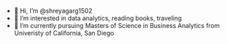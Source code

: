 - 👋 Hi, I’m @shreyagarg1502
- 👀 I’m interested in data analytics, reading books, traveling
- 🌱 I’m currently pursuing Masters of Science in Business Analytics from Univeristy of California, San Diego

<!---
shreyagarg1502/shreyagarg1502 is a ✨ special ✨ repository because its `README.md` (this file) appears on your GitHub profile.
You can click the Preview link to take a look at your changes.
--->

